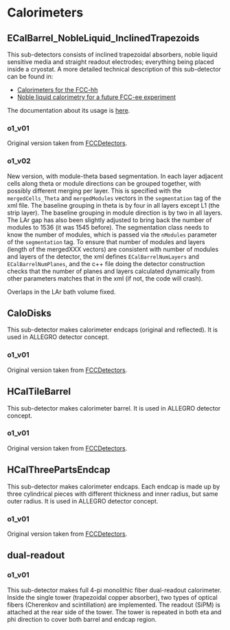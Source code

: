# Calorimeters

## ECalBarrel_NobleLiquid_InclinedTrapezoids

This sub-detectors consists of inclined trapezoidal absorbers, noble liquid sensitive media and straight readout electrodes; everything being placed inside a cryostat. A more detailed technical description of this sub-detector can be found in:
 * [Calorimeters for the FCC-hh](https://arxiv.org/abs/1912.09962)
 * [Noble liquid calorimetry for a future FCC-ee experiment](https://www.sciencedirect.com/science/article/pii/S0168900222004600)

The documentation about its usage is [here](../../doc/detector/calorimeter/ECalBarrel_NobleLiquid_InclinedTrapezoids.md).

### o1_v01
Original version taken from [FCCDetectors](https://github.com/HEP-FCC/FCCDetectors/blob/main/Detector/DetFCChhECalInclined/src/ECalBarrelInclined_geo.cpp).

### o1_v02
New version, with module-theta based segmentation. In each layer adjacent cells along theta or module directions can be grouped together, with possibly different merging per layer. This is specified with the `mergedCells_Theta` and `mergedModules` vectors in the `segmentation` tag of the xml file. The baseline grouping in theta is by four in all layers except L1 (the strip layer). The baseline grouping in module direction is by two in all layers. The LAr gap has also been slightly adjusted to bring back the number of modules to 1536 (it was 1545 before). The segmentation class needs to know the number of modules, which is passed via the `nModules` parameter of the `segmentation` tag. To ensure that number of modules and layers (length of the mergedXXX vectors) are consistent with number of modules and layers of the detector, the xml defines `ECalBarrelNumLayers` and `ECalBarrelNumPlanes`, and the c++ file doing the detector construction checks that the number of planes and layers calculated dynamically from other parameters matches that in the xml (if not, the code will crash).

Overlaps in the LAr bath volume fixed.

## CaloDisks
This sub-detector makes calorimeter endcaps (original and reflected). It is used in ALLEGRO detector concept.

### o1_v01 
Original version taken from [FCCDetectors](https://github.com/HEP-FCC/FCCDetectors/blob/70a989a6fc333610e3b1b979c3596da9c41543d8/Detector/DetFCChhCalDiscs/src/CaloEndcapDiscs_geo.cpp).

## HCalTileBarrel
This sub-detector makes calorimeter barrel. It is used in ALLEGRO detector concept.

### o1_v01
Original version taken from [FCCDetectors](https://github.com/HEP-FCC/FCCDetectors/blob/70a989a6fc333610e3b1b979c3596da9c41543d8/Detector/DetFCChhHCalTile/src/HCalBarrel_geo.cpp). 

## HCalThreePartsEndcap
This sub-detector makes calorimeter endcaps. Each endcap is made up by three cylindrical pieces with different thickness and inner radius, but same outer radius. It is used in ALLEGRO detector concept.

### o1_v01
Original version taken from [FCCDetectors](https://github.com/HEP-FCC/FCCDetectors/blob/70a989a6fc333610e3b1b979c3596da9c41543d8/Detector/DetFCCeeHCalTile/src/HCalThreePartsEndcap_geo.cpp#L4). 


## dual-readout

### o1_v01
This sub-detector makes full 4-pi monolithic fiber dual-readout calorimeter.
Inside the single tower (trapezoidal copper absorber), two types of optical fibers (Cherenkov and scintillation) are implemented. The readout (SiPM) is attached at the rear side of the tower. The tower is repeated in both eta and phi direction to cover both barrel and endcap region.
